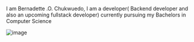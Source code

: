 I am Bernadette .O. Chukwuedo, I am a developer( Backend developer and also an upcoming fullstack developer) currently pursuing my Bachelors in Computer Science
</br>

![image](https://user-images.githubusercontent.com/100119269/190700499-ae8a08e8-9cf5-4339-990f-89b55e969a34.png)

